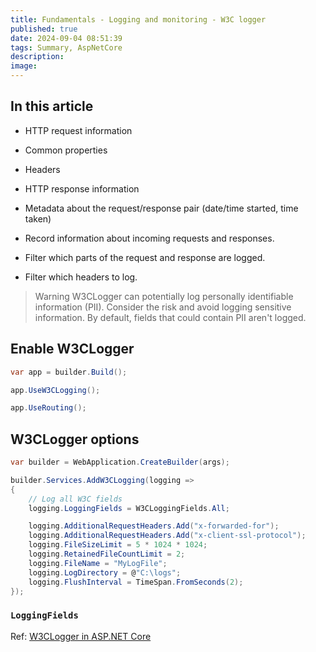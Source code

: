 ```yaml
---
title: Fundamentals - Logging and monitoring - W3C logger
published: true
date: 2024-09-04 08:51:39
tags: Summary, AspNetCore
description: 
image:
---
```


## In this article

 - HTTP request information

 - Common properties

 - Headers

 - HTTP response information

 - Metadata about the request/response pair (date/time started, time taken)

 - Record information about incoming requests and responses.

 - Filter which parts of the request and response are logged.

 - Filter which headers to log.

> Warning
W3CLogger can potentially log personally identifiable information (PII). Consider the risk and avoid logging sensitive information. By default, fields that could contain PII aren't logged.

## Enable W3CLogger

```csharp
var app = builder.Build();

app.UseW3CLogging();

app.UseRouting();
```

## W3CLogger options

```csharp
var builder = WebApplication.CreateBuilder(args);

builder.Services.AddW3CLogging(logging =>
{
    // Log all W3C fields
    logging.LoggingFields = W3CLoggingFields.All;

    logging.AdditionalRequestHeaders.Add("x-forwarded-for");
    logging.AdditionalRequestHeaders.Add("x-client-ssl-protocol");
    logging.FileSizeLimit = 5 * 1024 * 1024;
    logging.RetainedFileCountLimit = 2;
    logging.FileName = "MyLogFile";
    logging.LogDirectory = @"C:\logs";
    logging.FlushInterval = TimeSpan.FromSeconds(2);
});
```

### ```LoggingFields```

Ref: [W3CLogger in ASP.NET Core](https://learn.microsoft.com/en-us/aspnet/core/fundamentals/w3c-logger/?view=aspnetcore-8.0)